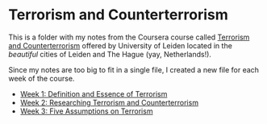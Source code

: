 # Terrorism and Counterterrorism

This is a folder with my notes from the Coursera course called [Terrorism and Counterterrorism](https://www.coursera.org/learn/terrorism) offered by University of Leiden located in the _beautiful_ cities of Leiden and The Hague (yay, Netherlands!).

Since my notes are too big to fit in a single file, I created a new file for each week of the course.

* [Week 1: Definition and Essence of Terrorism](https://github.com/aleksandar-todorovic/notes/blob/master/cybersec/terrorism/week1.md#week-1)
* [Week 2: Researching Terrorism and Counterterrorism](https://github.com/aleksandar-todorovic/notes/blob/master/cybersec/terrorism/week2.md#week-2)
* [Week 3: Five Assumptions on Terrorism](https://github.com/aleksandar-todorovic/notes/blob/master/cybersec/terrorism/week3.md#week-3)
